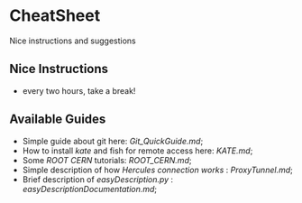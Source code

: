 # CheatSheet
Nice instructions and suggestions

## Nice Instructions

 * every two hours, take a break!  
## Available Guides

 * Simple guide about git here: *Git_QuickGuide.md*;
 * How to install *kate* and fish for remote access here: *KATE.md*;
 * Some *ROOT CERN* tutorials: *ROOT_CERN.md*;
 * Simple description of how *Hercules connection works* : *ProxyTunnel.md*; 
 * Brief description of *easyDescription.py* : *easyDescriptionDocumentation.md*;